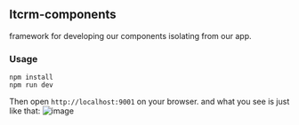 ## ltcrm-components

framework for developing our components isolating from our app.

### Usage

```
npm install
npm run dev
```

Then open `http://localhost:9001` on your browser. 
and what you see is just like that:
![image](https://github.com/azl397985856/ltcrm-components/origin/master/clip.jpg)
